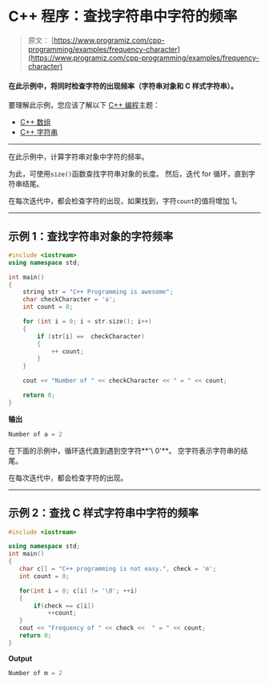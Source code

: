 # C++ 程序：查找字符串中字符的频率

> 原文： [https://www.programiz.com/cpp-programming/examples/frequency-character](https://www.programiz.com/cpp-programming/examples/frequency-character)

#### 在此示例中，将同时检查字符的出现频率（字符串对象和 C 样式字符串）。

要理解此示例，您应该了解以下 [C++ 编程](/cpp-programming "C++ tutorial")主题：

*   [C++ 数组](/cpp-programming/arrays)
*   [C++ 字符串](/cpp-programming/strings)

* * *

在此示例中，计算字符串对象中字符的频率。

为此，可使用`size()`函数查找字符串对象的长度。 然后，迭代 for 循环，直到字符串结尾。

在每次迭代中，都会检查字符的出现，如果找到，字符`count`的值将增加 1。

* * *

## 示例 1：查找字符串对象的字符频率

```cpp
#include <iostream>
using namespace std;

int main()
{
    string str = "C++ Programming is awesome";
    char checkCharacter = 'a';
    int count = 0;

    for (int i = 0; i < str.size(); i++)
    {
        if (str[i] ==  checkCharacter)
        {
            ++ count;
        }
    }

    cout << "Number of " << checkCharacter << " = " << count;

    return 0;
} 
```

**输出**

```cpp
Number of a = 2
```

在下面的示例中，循环迭代直到遇到空字符**'\ 0'**。 空字符表示字符串的结尾。

在每次迭代中，都会检查字符的出现。

* * *

## 示例 2：查找 C 样式字符串中字符的频率

```cpp
#include <iostream>

using namespace std;
int main()
{
   char c[] = "C++ programming is not easy.", check = 'm';
   int count = 0;

   for(int i = 0; c[i] != '\0'; ++i)
   {
       if(check == c[i])
           ++count;
   }
   cout << "Frequency of " << check <<  " = " << count;
   return 0;
}
```

**Output**

```cpp
Number of m = 2
```